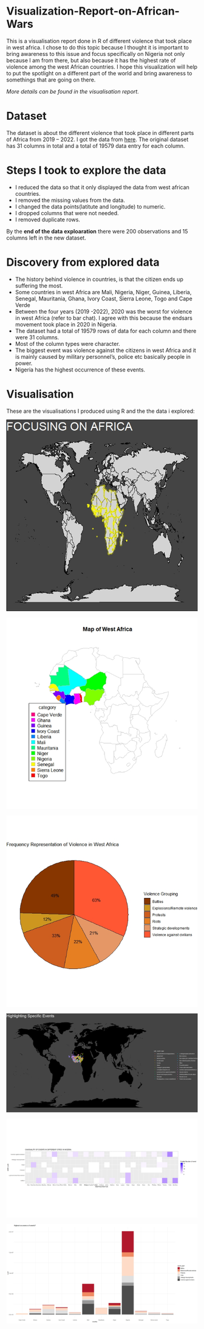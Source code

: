 # Visualization-Report-on-African-Wars
This is a visualisation report done in R of different violence that took place in west africa. I chose to do this topic because I thought it is important to bring awareness to this issue and focus specifically on Nigeria not only because I am from there, but also because it has the highest rate of violence among the west African countries. I hope this visualization will help to put the spotlight on a different part of the world and bring awareness to somethings that are going on there. 

<em>More details can be found in the visualisation report.</em>

# Dataset
The dataset is about the different violence that took place in different parts of Africa from 2019 – 2022. I got the data from [here](https://acleddata.com/data-export-tool/). The original dataset has 31 columns in total and a total of 19579 data entry for each column. 


# Steps I took to explore the data
- I reduced the data so that it only displayed the data from west african countries.
- I removed the missing values from the data.
- I changed the data points(latitute and longitude) to numeric.
- I dropped columns that were not needed.
- I removed duplicate rows.

By the **end of the data exploaration** there were 200 observations and 15 columns left in the new dataset.


# Discovery from explored data
- The history behind violence in countries, is that the citizen ends up suffering the most.
- Some countries in west Africa are Mali, Nigeria, Niger, Guinea, Liberia, Senegal, Mauritania, Ghana, Ivory Coast, Sierra Leone, Togo and Cape Verde 
- Between the four years (2019 -2022), 2020 was the worst for violence in west Africa (refer to bar chat). I agree with this because the endsars movement took place in 2020 in Nigeria.
- The dataset had a total of 19579 rows of data for each column and there were 31 columns.
- Most of the column types were character.
- The biggest event was violence against the citizens in west Africa and it is mainly caused by military personnel’s, police etc basically people in power.
- Nigeria has the highest occurrence of these events.


# Visualisation
These are the visualisations I produced using R and the the data i explored:

![Map of the world](https://github.com/erifejams/Visualization-Report-on-African-Wars/blob/main/Visualisations/MapOfWorld.jpeg)

![countries in west africa](https://github.com/erifejams/Visualization-Report-on-African-Wars/blob/main/Visualisations/AfricaMap.jpeg)

![An image](https://github.com/erifejams/Visualization-Report-on-African-Wars/blob/main/Visualisations/Pie%20chart.jpeg)

![An image](https://github.com/erifejams/Visualization-Report-on-African-Wars/blob/main/Visualisations/SubEventOnMap.jpeg)

![An image](https://github.com/erifejams/Visualization-Report-on-African-Wars/blob/main/Visualisations/HeatMapCasualitiesCities.jpeg)

![An image](https://github.com/erifejams/Visualization-Report-on-African-Wars/blob/main/Visualisations/BarChart.jpeg)



